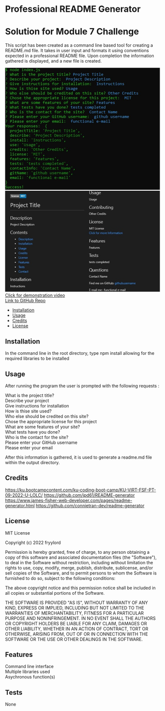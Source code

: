 # Professional README Generator
# Solution for Module 7 Challenge

This script has been created as a command line based tool for creating a README.md file.  It takes in user input and formats it using conventions expected in a professional README file.  Upon completion the information gathered is displayed, and a new file is created.   


![](./media/screenshot.jpg)
![](./media/screenshot2.jpg)  
[Click for demonstration video](https://fryylord.github.io/professionalREADME/media/readmegen-demomovie.mp4)  
[Link to GitHub Repo](https://github.com/fryylord/professionalREADME)  

- [Installation](#installation)
- [Usage](#usage)
- [Credits](#credits)
- [License](#license)

## Installation

In the command line in the root directory, type npm install allowing for the required libraries to be installed

## Usage

After running the program the user is prompted with the following requests :

What is the project title?  
Describe your project  
Give instructions for installation  
How is thise site used?  
Who else should be credited on this site?  
Chose the appropriate license for this project  
What are some features of your site?  
What tests have you done?  
Who is the contact for the site?  
Please enter your GitHub username  
Please enter your email  

After this information is gathered, it is used to generate a readme.md file within the output directory.

## Credits

https://ku.bootcampcontent.com/ku-coding-boot-camp/KU-VIRT-FSF-PT-09-2022-U-LOLC/
https://github.com/jpd61/README-generator
https://www.james-fisher-web-developer.com/pages/readme-generator.html
https://github.com/connietran-dev/readme-generator

## License
 
MIT License

Copyright (c) 2022 fryylord

Permission is hereby granted, free of charge, to any person obtaining a copy
of this software and associated documentation files (the "Software"), to deal
in the Software without restriction, including without limitation the rights
to use, copy, modify, merge, publish, distribute, sublicense, and/or sell
copies of the Software, and to permit persons to whom the Software is
furnished to do so, subject to the following conditions:

The above copyright notice and this permission notice shall be included in all
copies or substantial portions of the Software.

THE SOFTWARE IS PROVIDED "AS IS", WITHOUT WARRANTY OF ANY KIND, EXPRESS OR
IMPLIED, INCLUDING BUT NOT LIMITED TO THE WARRANTIES OF MERCHANTABILITY,
FITNESS FOR A PARTICULAR PURPOSE AND NONINFRINGEMENT. IN NO EVENT SHALL THE
AUTHORS OR COPYRIGHT HOLDERS BE LIABLE FOR ANY CLAIM, DAMAGES OR OTHER
LIABILITY, WHETHER IN AN ACTION OF CONTRACT, TORT OR OTHERWISE, ARISING FROM,
OUT OF OR IN CONNECTION WITH THE SOFTWARE OR THE USE OR OTHER DEALINGS IN THE
SOFTWARE.

## Features

Command line interface  
Multiple libraries used  
Asychronous function(s)

## Tests

None

